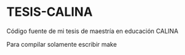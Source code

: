 # TESIS-CALINA

Código fuente de mi tesis de maestría en educación CALINA

Para compilar solamente escribir make

